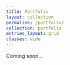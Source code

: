 ```yaml
---
title: Portfolio
layout: collection
permalink: /portfolio/
collection: portfolio
entries_layout: grid
classes: wide
---
```


Coming soon...
